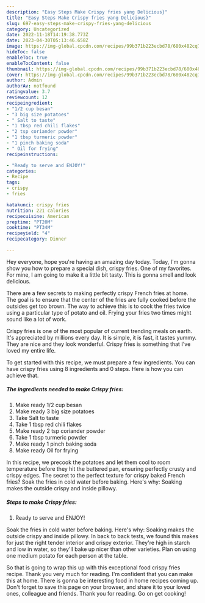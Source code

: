 ```yaml
---
description: "Easy Steps Make Crispy fries yang Delicious}"
title: "Easy Steps Make Crispy fries yang Delicious}"
slug: 697-easy-steps-make-crispy-fries-yang-delicious
category: Uncategorized
date: 2022-11-18T14:19:38.773Z
date: 2023-04-30T05:13:46.658Z
image: https://img-global.cpcdn.com/recipes/99b371b223ecbd78/680x482cq70/crispy-fries-recipe-main-photo.jpg
hideToc: false
enableToc: true
enableTocContent: false
thumbnail: https://img-global.cpcdn.com/recipes/99b371b223ecbd78/680x482cq70/crispy-fries-recipe-main-photo.jpg
cover: https://img-global.cpcdn.com/recipes/99b371b223ecbd78/680x482cq70/crispy-fries-recipe-main-photo.jpg
author: Admin
authorAv: notfound
ratingvalue: 3.7
reviewcount: 12
recipeingredient:
- "1/2 cup besan"
- "3 big size potatoes"
- " Salt to taste"
- "1 tbsp red chili flakes"
- "2 tsp coriander powder"
- "1 tbsp turmeric powder"
- "1 pinch baking soda"
- " Oil for frying"
recipeinstructions:

- "Ready to serve and ENJOY!"
categories:
- Recipe
tags:
- crispy
- fries

katakunci: crispy fries 
nutrition: 221 calories
recipecuisine: American
preptime: "PT20M"
cooktime: "PT34M"
recipeyield: "4"
recipecategory: Dinner

---
```



Hey everyone, hope you're having an amazing day today. Today, I'm gonna show you how to prepare a special dish, crispy fries. One of my favorites. For mine, I am going to make it a little bit tasty. This is gonna smell and look delicious.

There are a few secrets to making perfectly crispy French fries at home. The goal is to ensure that the center of the fries are fully cooked before the outsides get too brown. The way to achieve this is to cook the fries twice using a particular type of potato and oil. Frying your fries two times might sound like a lot of work.

Crispy fries is one of the most popular of current trending meals on earth. It's appreciated by millions every day. It is simple, it is fast, it tastes yummy. They are nice and they look wonderful. Crispy fries is something that I've loved my entire life.


To get started with this recipe, we must prepare a few ingredients. You can have crispy fries using 8 ingredients and 0 steps. Here is how you can achieve that.

<!--inarticleads1-->

##### The ingredients needed to make Crispy fries:

1. Make ready 1/2 cup besan
1. Make ready 3 big size potatoes
1. Take  Salt to taste
1. Take 1 tbsp red chili flakes
1. Make ready 2 tsp coriander powder
1. Take 1 tbsp turmeric powder
1. Make ready 1 pinch baking soda
1. Make ready  Oil for frying


In this recipe, we precook the potatoes and let them cool to room temperature before they hit the buttered pan, ensuring perfectly crusty and crispy edges. The secret to the perfect texture for crispy baked French fries? Soak the fries in cold water before baking. Here&#39;s why: Soaking makes the outside crispy and inside pillowy. 

<!--inarticleads2-->

##### Steps to make Crispy fries:


1. Ready to serve and ENJOY!

Soak the fries in cold water before baking. Here&#39;s why: Soaking makes the outside crispy and inside pillowy. In back to back tests, we found this makes for just the right tender interior and crispy exterior. They&#39;re high in starch and low in water, so they&#39;ll bake up nicer than other varieties. Plan on using one medium potato for each person at the table. 

So that is going to wrap this up with this exceptional food crispy fries recipe. Thank you very much for reading. I'm confident that you can make this at home. There is gonna be interesting food in home recipes coming up. Don't forget to save this page on your browser, and share it to your loved ones, colleague and friends. Thank you for reading. Go on get cooking!
